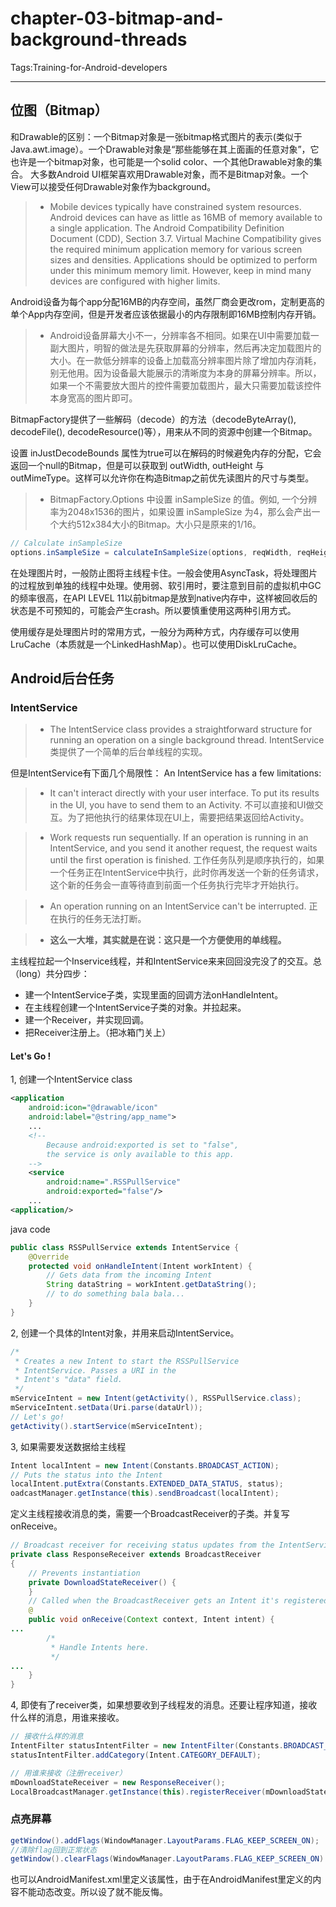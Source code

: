 # chapter-03-bitmap-and-background-threads

Tags:Training-for-Android-developers

---

## 位图（Bitmap）
和Drawable的区别：一个Bitmap对象是一张bitmap格式图片的表示(类似于Java.awt.image）。一个Drawable对象是“那些能够在其上面画的任意对象”，它也许是一个bitmap对象，也可能是一个solid color、一个其他Drawable对象的集合。 大多数Android UI框架喜欢用Drawable对象，而不是Bitmap对象。一个View可以接受任何Drawable对象作为background。

>*    Mobile devices typically have constrained system resources. Android devices can have as little as 16MB of memory available to a single application. The Android Compatibility Definition Document (CDD), Section 3.7. Virtual Machine Compatibility gives the required minimum application memory for various screen sizes and densities. Applications should be optimized to perform under this minimum memory limit. However, keep in mind many devices are configured with higher limits.

Android设备为每个app分配16MB的内存空间，虽然厂商会更改rom，定制更高的单个App内存空间，但是开发者应该依据最小的内存限制即16MB控制内存开销。
 
>*    Android设备屏幕大小不一，分辨率各不相同。如果在UI中需要加载一副大图片，明智的做法是先获取屏幕的分辨率，然后再决定加载图片的大小。在一款低分辨率的设备上加载高分辨率图片除了增加内存消耗，别无他用。因为设备最大能展示的清晰度为本身的屏幕分辨率。所以，如果一个不需要放大图片的控件需要加载图片，最大只需要加载该控件本身宽高的图片即可。

BitmapFactory提供了一些解码（decode）的方法（decodeByteArray(), decodeFile(), decodeResource()等），用来从不同的资源中创建一个Bitmap。

设置 inJustDecodeBounds 属性为true可以在解码的时候避免内存的分配，它会返回一个null的Bitmap，但是可以获取到 outWidth, outHeight 与 outMimeType。这样可以允许你在构造Bitmap之前优先读图片的尺寸与类型。

>*    BitmapFactory.Options 中设置 inSampleSize 的值。例如, 一个分辨率为2048x1536的图片，如果设置 inSampleSize 为4，那么会产出一个大约512x384大小的Bitmap。大小只是原来的1/16。
```java
// Calculate inSampleSize
options.inSampleSize = calculateInSampleSize(options, reqWidth, reqHeight);
```

在处理图片时，一般防止图将主线程卡住。一般会使用AsyncTask，将处理图片的过程放到单独的线程中处理。使用弱、软引用时，要注意到目前的虚拟机中GC的频率很高，在API LEVEL 11以前bitmap是放到native内存中，这样被回收后的状态是不可预知的，可能会产生crash。所以要慎重使用这两种引用方式。

使用缓存是处理图片时的常用方式，一般分为两种方式，内存缓存可以使用LruCache（本质就是一个LinkedHashMap）。也可以使用DiskLruCache。

## Android后台任务

### IntentService
>* The IntentService class provides a straightforward structure for running an operation on a single background thread.
IntentService类提供了一个简单的后台单线程的实现。

但是IntentService有下面几个局限性：
An IntentService has a few limitations:
>* It can't interact directly with your user interface. To put its results in the UI, you have to send them to an Activity.
不可以直接和UI做交互。为了把他执行的结果体现在UI上，需要把结果返回给Activity。

>* Work requests run sequentially. If an operation is running in an IntentService, and you send it another request, the request waits until the first operation is finished.
工作任务队列是顺序执行的，如果一个任务正在IntentService中执行，此时你再发送一个新的任务请求，这个新的任务会一直等待直到前面一个任务执行完毕才开始执行。

>* An operation running on an IntentService can't be interrupted.
正在执行的任务无法打断。

>* **这么一大堆，其实就是在说：这只是一个方便使用的单线程。**

主线程拉起一个Inservice线程，并和IntentService来来回回没完没了的交互。总（long）共分四步：

* 建一个IntentService子类，实现里面的回调方法onHandleIntent。
* 在主线程创建一个IntentService子类的对象。并拉起来。
* 建一个Receiver，并实现回调。
* 把Receiver注册上。（把冰箱门关上）

#### Let's Go !

1, 创建一个IntentService class
```xml
<application
    android:icon="@drawable/icon"
    android:label="@string/app_name">
    ...
    <!--
        Because android:exported is set to "false",
        the service is only available to this app.
    -->
    <service
        android:name=".RSSPullService"
        android:exported="false"/>
    ...
<application/>
```
java code
```java
public class RSSPullService extends IntentService {
    @Override
    protected void onHandleIntent(Intent workIntent) {
        // Gets data from the incoming Intent
        String dataString = workIntent.getDataString();
        // to do something bala bala...
    }
}
```
2, 创建一个具体的Intent对象，并用来启动IntentService。
```java
/*
 * Creates a new Intent to start the RSSPullService
 * IntentService. Passes a URI in the
 * Intent's "data" field.
 */
mServiceIntent = new Intent(getActivity(), RSSPullService.class);
mServiceIntent.setData(Uri.parse(dataUrl));
// Let's go!
getActivity().startService(mServiceIntent);
```
3, 如果需要发送数据给主线程
```java
Intent localIntent = new Intent(Constants.BROADCAST_ACTION);
// Puts the status into the Intent
localIntent.putExtra(Constants.EXTENDED_DATA_STATUS, status);
oadcastManager.getInstance(this).sendBroadcast(localIntent);
```
定义主线程接收消息的类，需要一个BroadcastReceiver的子类。并复写onReceive。
```java
// Broadcast receiver for receiving status updates from the IntentService
private class ResponseReceiver extends BroadcastReceiver
{
    // Prevents instantiation
    private DownloadStateReceiver() {
    }
    // Called when the BroadcastReceiver gets an Intent it's registered to receive
    @
    public void onReceive(Context context, Intent intent) {
...
        /*
         * Handle Intents here.
         */
...
    }
}
```
4, 即使有了receiver类，如果想要收到子线程发的消息。还要让程序知道，接收什么样的消息，用谁来接收。
```java
// 接收什么样的消息
IntentFilter statusIntentFilter = new IntentFilter(Constants.BROADCAST_ACTION);
statusIntentFilter.addCategory(Intent.CATEGORY_DEFAULT);

// 用谁来接收（注册receiver）
mDownloadStateReceiver = new ResponseReceiver();
LocalBroadcastManager.getInstance(this).registerReceiver(mDownloadStateReceiver, statusIntentFilter);
```

### 点亮屏幕

```java
getWindow().addFlags(WindowManager.LayoutParams.FLAG_KEEP_SCREEN_ON);
//清除flag回到正常状态
getWindow().clearFlags(WindowManager.LayoutParams.FLAG_KEEP_SCREEN_ON)
```
也可以AndroidManifest.xml里定义该属性，由于在AndroidManifest里定义的内容不能动态改变。所以设了就不能反悔。
